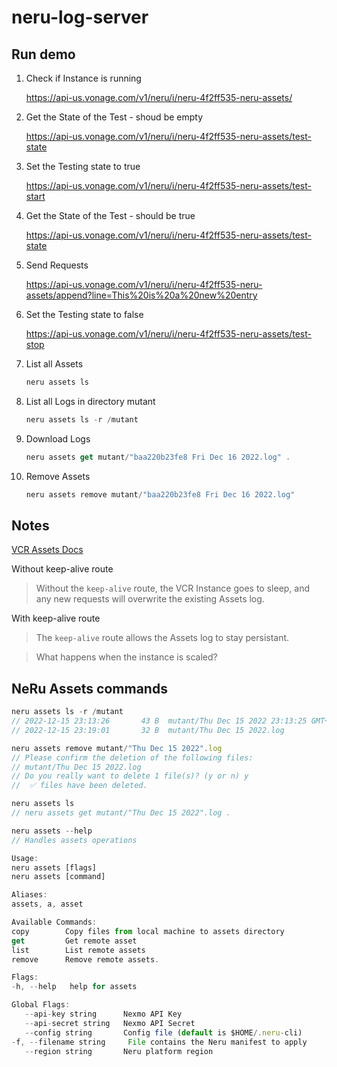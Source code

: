 # neru-log-server

## Run demo

1. Check if Instance is running

   https://api-us.vonage.com/v1/neru/i/neru-4f2ff535-neru-assets/

2. Get the State of the Test - shoud be empty

   https://api-us.vonage.com/v1/neru/i/neru-4f2ff535-neru-assets/test-state

3. Set the Testing state to true

   https://api-us.vonage.com/v1/neru/i/neru-4f2ff535-neru-assets/test-start

4. Get the State of the Test - should be true

   https://api-us.vonage.com/v1/neru/i/neru-4f2ff535-neru-assets/test-state

5. Send Requests

   https://api-us.vonage.com/v1/neru/i/neru-4f2ff535-neru-assets/append?line=This%20is%20a%20new%20entry

6. Set the Testing state to false

   https://api-us.vonage.com/v1/neru/i/neru-4f2ff535-neru-assets/test-stop

7. List all Assets

   ```js
   neru assets ls
   ```

8. List all Logs in directory mutant

   ```js
   neru assets ls -r /mutant
   ```

9. Download Logs

   ```js
   neru assets get mutant/"baa220b23fe8 Fri Dec 16 2022.log" .
   ```

10. Remove Assets

    ```js
    neru assets remove mutant/"baa220b23fe8 Fri Dec 16 2022.log"
    ```

## Notes

[VCR Assets Docs](https://vonage-neru.herokuapp.com/neru/providers/assets)

Without keep-alive route

> Without the `keep-alive` route, the VCR Instance goes to sleep, and any new requests
> will overwrite the existing Assets log.

With keep-alive route

> The `keep-alive` route allows the Assets log to stay persistant.

> What happens when the instance is scaled?

## NeRu Assets commands

```js
neru assets ls -r /mutant
// 2022-12-15 23:13:26       43 B  mutant/Thu Dec 15 2022 23:13:25 GMT+0000 (Coordinated Universal Time).log
// 2022-12-15 23:19:01       32 B  mutant/Thu Dec 15 2022.log

neru assets remove mutant/"Thu Dec 15 2022".log
// Please confirm the deletion of the following files:
// mutant/Thu Dec 15 2022.log
// Do you really want to delete 1 file(s)? (y or n) y
//  ✅ files have been deleted.

neru assets ls
// neru assets get mutant/"Thu Dec 15 2022".log .

neru assets --help
// Handles assets operations

Usage:
neru assets [flags]
neru assets [command]

Aliases:
assets, a, asset

Available Commands:
copy        Copy files from local machine to assets directory
get         Get remote asset
list        List remote assets
remove      Remove remote assets.

Flags:
-h, --help   help for assets

Global Flags:
   --api-key string      Nexmo API Key
   --api-secret string   Nexmo API Secret
   --config string       Config file (default is $HOME/.neru-cli)
-f, --filename string     File contains the Neru manifest to apply
   --region string       Neru platform region
```
